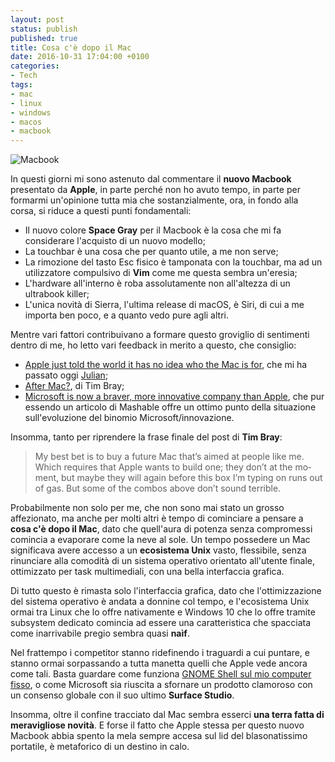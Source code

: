 ```yaml
---
layout: post
status: publish
published: true
title: Cosa c'è dopo il Mac
date: 2016-10-31 17:04:00 +0100
categories:
- Tech
tags:
- mac
- linux
- windows
- macos
- macbook
---
```


![Macbook](https://gitlab.com/dottorblaster/blog-images/raw/master/images/macbook_bokeh.jpg)

In questi giorni mi sono astenuto dal commentare il **nuovo Macbook** presentato da **Apple**, in parte perché non ho avuto tempo, in parte per formarmi un'opinione tutta mia che sostanzialmente, ora, in fondo alla corsa, si riduce a questi punti fondamentali:

- Il nuovo colore **Space Gray** per il Macbook è la cosa che mi fa considerare l'acquisto di un nuovo modello;
- La touchbar è una cosa che per quanto utile, a me non serve;
- La rimozione del tasto Esc fisico è tamponata con la touchbar, ma ad un utilizzatore compulsivo di **Vim** come me questa sembra un'eresia;
- L'hardware all'interno è roba assolutamente non all'altezza di un ultrabook killer;
- L'unica novità di Sierra, l'ultima release di macOS, è Siri, di cui a me importa ben poco, e a quanto vedo pure agli altri.

Mentre vari fattori contribuivano a formare questo groviglio di sentimenti dentro di me, ho letto vari feedback in merito a questo, che consiglio:

- [Apple just told the world it has no idea who the Mac is for](https://medium.com/charged-tech/apple-just-told-the-world-it-has-no-idea-who-the-mac-is-for-722a2438389b#.frtekf4w4), che mi ha passato oggi [Julian](https://blog.julianxhokaxhiu.com/);
- [After Mac?](https://www.tbray.org/ongoing/When/201x/2016/10/29/Post-Mac), di Tim Bray;
- [Microsoft is now a braver, more innovative company than Apple](http://mashable.com/2016/10/27/microsoft-better-apple/#n745nga.eqqW), che pur essendo un articolo di Mashable offre un ottimo punto della situazione sull'evoluzione del binomio Microsoft/innovazione.

Insomma, tanto per riprendere la frase finale del post di **Tim Bray**:

> My best bet is to buy a fu­ture Mac that’s aimed at peo­ple like me. Which re­quires that Ap­ple wants to build one; they don’t at the mo­men­t, but maybe they will again be­fore this box I’m typ­ing on runs out of gas. But some of the com­bos above don’t sound ter­ri­ble.

Probabilmente non solo per me, che non sono mai stato un grosso affezionato, ma anche per molti altri è tempo di cominciare a pensare a **cosa c'è dopo il Mac**, dato che quell'aura di potenza senza compromessi comincia a evaporare come la neve al sole. Un tempo possedere un Mac significava avere accesso a un **ecosistema Unix** vasto, flessibile, senza rinunciare alla comodità di un sistema operativo orientato all'utente finale, ottimizzato per task multimediali, con una bella interfaccia grafica.

Di tutto questo è rimasta solo l'interfaccia grafica, dato che l'ottimizzazione del sistema operativo è andata a donnine col tempo, e l'ecosistema Unix ormai tra Linux che lo offre nativamente e Windows 10 che lo offre tramite subsystem dedicato comincia ad essere una caratteristica che spacciata come inarrivabile pregio sembra quasi **naìf**.

Nel frattempo i competitor stanno ridefinendo i traguardi a cui puntare, e stanno ormai sorpassando a tutta manetta quelli che Apple vede ancora come tali. Basta guardare come funziona [GNOME Shell sul mio computer fisso](http://dottorblaster.it/2016/09/gnome-shell-dopo-tanto-tempo/), o come Microsoft sia riuscita a sfornare un prodotto clamoroso con un consenso globale con il suo ultimo **Surface Studio**.

Insomma, oltre il confine tracciato dal Mac sembra esserci **una terra fatta di meravigliose novità**. E forse il fatto che Apple stessa per questo nuovo Macbook abbia spento la mela sempre accesa sul lid del blasonatissimo portatile, è metaforico di un destino in calo.
